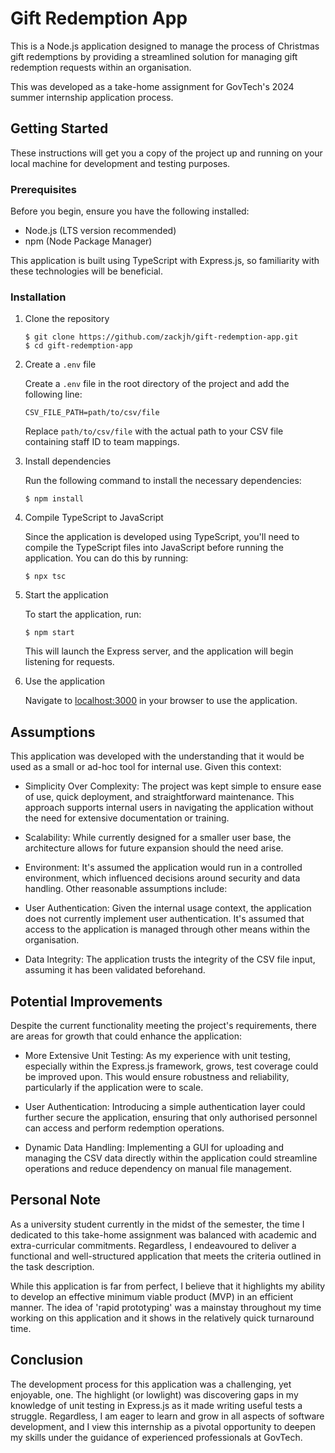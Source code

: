 # Gift Redemption App

This is a Node.js application designed to manage the process of Christmas gift redemptions by providing a streamlined solution for managing gift redemption requests within an organisation.

This was developed as a take-home assignment for GovTech's 2024 summer internship application process.

## Getting Started

These instructions will get you a copy of the project up and running on your local machine for development and testing purposes.

### Prerequisites

Before you begin, ensure you have the following installed:

- Node.js (LTS version recommended)
- npm (Node Package Manager)

This application is built using TypeScript with Express.js, so familiarity with these technologies will be beneficial.

### Installation

1. Clone the repository

   ```
   $ git clone https://github.com/zackjh/gift-redemption-app.git
   $ cd gift-redemption-app
   ```

2. Create a `.env` file

   Create a `.env` file in the root directory of the project and add the following line:

   ```
   CSV_FILE_PATH=path/to/csv/file
   ```

   Replace `path/to/csv/file` with the actual path to your CSV file containing staff ID to team mappings.

3. Install dependencies

   Run the following command to install the necessary dependencies:

   ```
   $ npm install
   ```

4. Compile TypeScript to JavaScript

   Since the application is developed using TypeScript, you'll need to compile the TypeScript files into JavaScript before running the application. You can do this by running:

   ```
   $ npx tsc
   ```

5. Start the application

   To start the application, run:

   ```
   $ npm start
   ```

   This will launch the Express server, and the application will begin listening for requests.

6. Use the application

   Navigate to [localhost:3000](localhost:3000) in your browser to use the application.

## Assumptions

This application was developed with the understanding that it would be used as a small or ad-hoc tool for internal use. Given this context:

- Simplicity Over Complexity: The project was kept simple to ensure ease of use, quick deployment, and straightforward maintenance. This approach supports internal users in navigating the application without the need for extensive documentation or training.

- Scalability: While currently designed for a smaller user base, the architecture allows for future expansion should the need arise.

- Environment: It's assumed the application would run in a controlled environment, which influenced decisions around security and data handling.
  Other reasonable assumptions include:

- User Authentication: Given the internal usage context, the application does not currently implement user authentication. It's assumed that access to the application is managed through other means within the organisation.

- Data Integrity: The application trusts the integrity of the CSV file input, assuming it has been validated beforehand.

## Potential Improvements

Despite the current functionality meeting the project's requirements, there are areas for growth that could enhance the application:

- More Extensive Unit Testing: As my experience with unit testing, especially within the Express.js framework, grows, test coverage could be improved upon. This would ensure robustness and reliability, particularly if the application were to scale.

- User Authentication: Introducing a simple authentication layer could further secure the application, ensuring that only authorised personnel can access and perform redemption operations.

- Dynamic Data Handling: Implementing a GUI for uploading and managing the CSV data directly within the application could streamline operations and reduce dependency on manual file management.

## Personal Note

As a university student currently in the midst of the semester, the time I dedicated to this take-home assignment was balanced with academic and extra-curricular commitments. Regardless, I endeavoured to deliver a functional and well-structured application that meets the criteria outlined in the task description.

While this application is far from perfect, I believe that it highlights my ability to develop an effective minimum viable product (MVP) in an efficient manner. The idea of 'rapid prototyping' was a mainstay throughout my time working on this application and it shows in the relatively quick turnaround time.

## Conclusion

The development process for this application was a challenging, yet enjoyable, one. The highlight (or lowlight) was discovering gaps in my knowledge of unit testing in Express.js as it made writing useful tests a struggle. Regardless, I am eager to learn and grow in all aspects of software development, and I view this internship as a pivotal opportunity to deepen my skills under the guidance of experienced professionals at GovTech.

